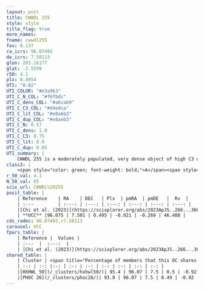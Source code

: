 ```yaml
---
layout: post
title: CWWDL 255
style: style
title_flag: true
more_names: 
fname: cwwdl255
fov: 0.137
ra_icrs: 96.07493
de_icrs: 7.50113
glon: 203.16177
glat: -2.5599
r50: 4.1
plx: 0.4954
UTI: "0.02"
UTI_COLOR: "#e3a9b3"
UTI_C_N_COL: "#f6fbdc"
UTI_C_dens_COL: "#a6cab9"
UTI_C_C3_COL: "#d4edca"
UTI_C_lit_COL: "#e0a6b3"
UTI_C_dup_COL: "#e8aeb3"
UTI_C_N: 0.57
UTI_C_dens: 1.0
UTI_C_C3: 0.75
UTI_C_lit: 0.0
UTI_C_dup: 0.05
UTI_summary: |
    CWWDL 255 is a moderately populated, very dense object of high C3 quality. It was recently reported in the literature.<br><br><span style="color: #99180f; font-weight: bold;">Warning: </span>This is very likely a duplicate object, which shares a large percentage of members with at least one previously reported entry.
class3: |
    <span style="color: green; font-weight: bold;">A</span><span style="color: #FFC300; font-weight: bold;">B</span>
r_50_val: 4.1
N_50_val: 65
scix_url: CWWDL%20255
posit_table: |
    | Reference    | RA    | DEC   | Plx  | pmRA  | pmDE   |  Rv  |
    | :---         | :---: | :---: | :---: | :---: | :---: | :---: |
    |[Chi et al. (2023)](https://scixplorer.org/abs/2023ApJS..266...36C) | 96.074 | 7.491 | 0.496 | -0.934 | -0.199 | 46.488 |
    | **UCC** |96.075 | 7.501 | 0.495 | -0.921 | -0.269 | 46.488 | 
cds_radec: 96.07493,+7.50113
carousel: UCC
fpars_table: |
    | Reference |  Values |
    | :---  |  :---:  |
    | [Chi et al. (2023)](https://scixplorer.org/abs/2023ApJS..266...36C) | `logAge=8.03, Z=-0.88` |
shared_table: |
    | Cluster | <span title="Percentage of members that this OC shares with the ones listed">%</span>   | RA   | DEC   | Plx   | pmRA  | pmDE  | Rv | UTI |
    | :-: | :-: |:-: | :-: | :-: | :-: | :-: | :-: | :-: |
    |[HXHWL 50](/_clusters/hxhwl50/)| 95.4 | 96.07 | 7.5 | 0.5 | -0.92 | -0.28 | 46.49 |0.03 |
    |[PHOC 26](/_clusters/phoc26/)| 93.8 | 96.07 | 7.5 | 0.49 | -0.92 | -0.28 | 46.49 |0.58 |
---
```

